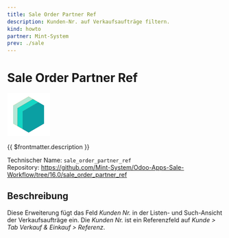 ```yaml
---
title: Sale Order Partner Ref
description: Kunden-Nr. auf Verkaufsaufträge filtern.
kind: howto
partner: Mint-System
prev: ./sale
---
```

# Sale Order Partner Ref
![icon_oms_box](attachments/icons_odoo_mint_system.png)

{{ $frontmatter.description }}

Technischer Name: `sale_order_partner_ref`\
Repository: <https://github.com/Mint-System/Odoo-Apps-Sale-Workflow/tree/16.0/sale_order_partner_ref>

## Beschreibung

Diese Erweiterung fügt das Feld *Kunden Nr.* in der Listen- und Such-Ansicht der Verkaufsaufträge ein. Die *Kunden Nr.* ist ein Referenzfeld auf *Kunde > Tab Verkauf & Einkauf > Referenz*.
